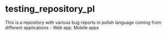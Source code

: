 # testing_repository_pl

This is a repository with various bug reports in polish language coming from different applications - Web app, Mobile apps
